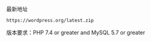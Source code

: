 最新地址

```
https://wordpress.org/latest.zip
```

版本要求：PHP 7.4 or greater and MySQL 5.7  or greater 

